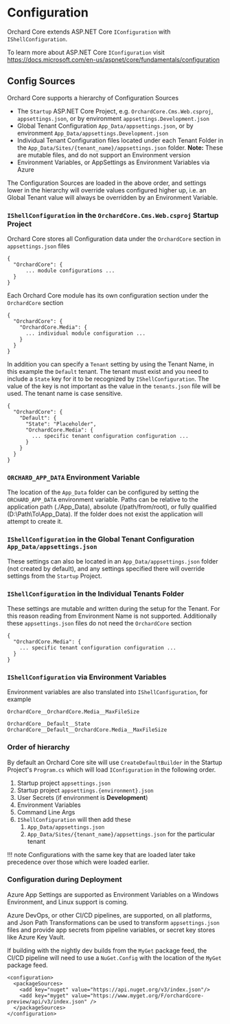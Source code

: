 # Configuration

Orchard Core extends ASP.NET Core `IConfiguration` with `IShellConfiguration`.

To learn more about ASP.NET Core `IConfiguration` visit <https://docs.microsoft.com/en-us/aspnet/core/fundamentals/configuration>

## Config Sources

Orchard Core supports a hierarchy of Configuration Sources

* The `Startup` ASP.NET Core Project, e.g. `OrchardCore.Cms.Web.csproj`, `appsettings.json`, or by environment  `appsettings.Development.json`
* Global Tenant Configuration `App_Data/appsettings.json`, or by environment `App_Data/appsettings.Development.json`  
* Individual Tenant Configuration files located under each Tenant Folder in the `App_Data/Sites/{tenant_name}/appsettings.json` folder. **Note:** These are mutable files, and do not support an Environment version
* Environment Variables, or AppSettings as Environment Variables via Azure

The Configuration Sources are loaded in the above order, and settings lower in the hierarchy will override values configured higher up, i.e. an Global Tenant value will always be overridden by an Environment Variable.

### `IShellConfiguration` in the `OrchardCore.Cms.Web.csproj` Startup Project

Orchard Core stores all Configuration data under the `OrchardCore` section in `appsettings.json` files

```
{
  "OrchardCore": {
      ... module configurations ...
  }
}
```

Each Orchard Core module has its own configuration section under the `OrchardCore` section

```
{
  "OrchardCore": {
    "OrchardCore.Media": {
      ... individual module configuration ...
    }
  }
}
```

In addition you can specify a `Tenant` setting by using the Tenant Name, in this example the `Default` tenant. The tenant must exist and you need to include a `State` key for it to be recognized by `IShellConfiguration`. The value of the key is not important as the value in the `tenants.json` file will be used. The tenant name is case sensitive.

```
{
  "OrchardCore": {
    "Default": {
      "State": "Placeholder",
      "OrchardCore.Media": {
        ... specific tenant configuration configuration ...
      }
    }
  }
}
```

### `ORCHARD_APP_DATA` Environment Variable

The location of the `App_Data` folder can be configured by setting the `ORCHARD_APP_DATA` environment variable. Paths can be relative to the application path (./App_Data), absolute (/path/from/root), or fully qualified (D:\Path\To\App_Data). If the folder does not exist the application will attempt to create it.

### `IShellConfiguration` in the Global Tenant Configuration `App_Data/appsettings.json`

These settings can also be located in an `App_Data/appsettings.json` folder (not created by default), and any settings specified there will override settings from the `Startup` Project.

### `IShellConfiguration` in the Individual Tenants Folder

These settings are mutable and written during the setup for the Tenant. For this reason reading from Environment Name is not supported.
Additionally these `appsettings.json` files do not need the `OrchardCore` section

```
{
  "OrchardCore.Media": {
    ... specific tenant configuration configuration ...
  }
}
```

### `IShellConfiguration` via Environment Variables

Environment variables are also translated into `IShellConfiguration`, for example

```
OrchardCore__OrchardCore.Media__MaxFileSize

OrchardCore__Default__State
OrchardCore__Default__OrchardCore.Media__MaxFileSize
```

### Order of hierarchy

By default an Orchard Core site will use `CreateDefaultBuilder` in the Startup Project's `Program.cs` which will load `IConfiguration` in the following order.

1. Startup project `appsettings.json`
2. Startup project `appsettings.{environment}.json`
3. User Secrets (if environment is __Development__)
4. Environment Variables
5. Command Line Args
6. `IShellConfiguration` will then add these
    1. `App_Data/appsettings.json`
    2. `App_Data/Sites/{tenant_name}/appsettings.json` for the particular tenant

!!! note
    Configurations with the same key that are loaded later take precedence over those which were loaded earlier.

### Configuration during Deployment

Azure App Settings are supported as Environment Variables on a Windows Environment, and Linux support is coming.

Azure DevOps, or other CI/CD pipelines, are supported, on all platforms, and Json Path Transformations can be used to transform `appsettings.json` files and provide app secrets from pipeline variables, or secret key stores like Azure Key Vault.

If building with the nightly dev builds from the `MyGet` package feed, the CI/CD pipeline will need to use a `NuGet.Config` with the location of the `MyGet` package feed.

```
<configuration>
  <packageSources>
    <add key="nuget" value="https://api.nuget.org/v3/index.json"/>
    <add key="myget" value="https://www.myget.org/F/orchardcore-preview/api/v3/index.json" />
  </packageSources>
</configuration>
```
